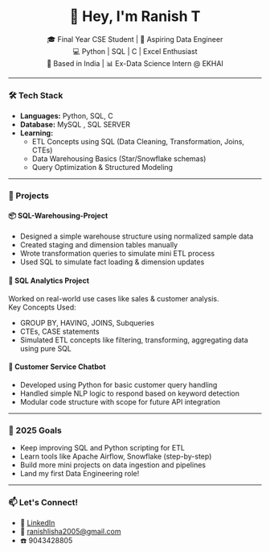<h1 align="center">👋 Hey, I'm Ranish T</h1>

<p align="center">
  🎓 Final Year CSE Student | 🚀 Aspiring Data Engineer<br/>
  💻 Python | SQL | C | Excel Enthusiast<br/>
  📍 Based in India | 📊 Ex-Data Science Intern @ EKHAI
</p>

---

### 🛠️ Tech Stack

- **Languages:** Python, SQL, C  
- **Database:** MySQL , SQL SERVER 
- **Learning:**  
  - ETL Concepts using SQL (Data Cleaning, Transformation, Joins, CTEs)  
  - Data Warehousing Basics (Star/Snowflake schemas)  
  - Query Optimization & Structured Modeling

---

### 🔨 Projects

#### 📦 SQL-Warehousing-Project
- Designed a simple warehouse structure using normalized sample data  
- Created staging and dimension tables manually  
- Wrote transformation queries to simulate mini ETL process  
- Used SQL to simulate fact loading & dimension updates
  
#### 🧠 SQL Analytics Project
Worked on real-world use cases like sales & customer analysis.  
Key Concepts Used:
- GROUP BY, HAVING, JOINS, Subqueries  
- CTEs, CASE statements  
- Simulated ETL concepts like filtering, transforming, aggregating data using pure SQL


#### 🤖 Customer Service Chatbot
- Developed using Python for basic customer query handling  
- Handled simple NLP logic to respond based on keyword detection  
- Modular code structure with scope for future API integration



---

### 🎯 2025 Goals

- Keep improving SQL and Python scripting for ETL  
- Learn tools like Apache Airflow, Snowflake (step-by-step)  
- Build more mini projects on data ingestion and pipelines  
- Land my first Data Engineering role!

---

### 📫 Let's Connect!

- 🔗 [LinkedIn](https://www.linkedin.com/in/ranish-t-672967353/) 
- 📧 ranishlisha2005@gmail.com
- ☎️ 9043428805
